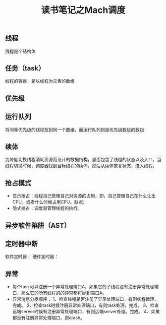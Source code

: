 ﻿---
title: 读书笔记之Mach调度
categories: 
 - Apple Development
 - 深入解析Mac OS X && iOS操作系统笔记
 - 内核
tags:
 - 内核
 - Mach
---

## 线程
线程是个结构体
## 任务（task）
线程的容器，是以线程为元素的数组
## 优先级
## 运行队列
将同等优先级的线程放到同一个数组，而运行队列则是优先级数组的数组
## 续体
为降低切换线程消耗资源而设计的数据结构，里面包含了线程的状态以及入口，当线程切换时候，调度器找到目标线程的续体，然后从续体恢复状态，进入线程。
## 抢占模式
- 显示抢占：线程自己管理自己对资源的占用，即，自己管理自己在什么让出CPU，或者什么时候占用CPU。缺点:
- 隐式抢占：调度器管理线程的执行。
## 异步软件陷阱（AST）

## 定时器中断
软件定时器：
硬件定时器：
## 异常
- 每个task可以注册一个异常处理端口A，如果它的子线程没有注册异常处理端口，那么它的所有线程的的异常都将抛到端口A。
- 异常消息分发顺序：
1、检查线程是否注册了异常处理端口，有则线程数理。完成。
2、检查task时候注册异常处理端口，有则task处理。完成。
3、检查远端server时候有注册异常处理端口，有则远端server处理。完成。
4、如果都没有注册异常处理端口，则crash。






